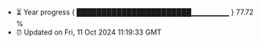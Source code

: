 - ⏳ Year progress { ███████████████████████▁▁▁▁▁▁▁ } 77.72 %
- ⏰ Updated on Fri, 11 Oct 2024 11:19:33 GMT

